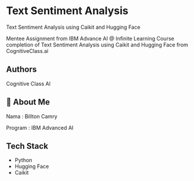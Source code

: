 
# Text Sentiment Analysis

Text Sentiment Analysis using Caikit and Hugging Face

Mentee Assignment from IBM Advance AI @ Infinite Learning Course completion of Text Sentiment Analysis using Caikit and Hugging Face from CognitiveClass.ai




## Authors

 Cognitive Class AI


## 🚀 About Me
Nama : Billton Camry

Program : IBM Advanced AI


## Tech Stack

- Python
- Hugging Face
- Caikit

